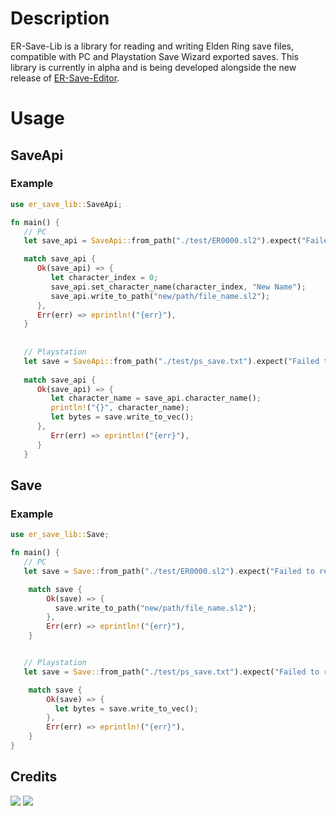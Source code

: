 # Description
ER-Save-Lib is a library for reading and writing Elden Ring save files, compatible with PC and Playstation Save Wizard exported saves. This library is currently in alpha and is being developed alongside the new release of [ER-Save-Editor](https://github.com/ClayAmore/ER-Save-Editor).

# Usage
## SaveApi
### Example
```rust
use er_save_lib::SaveApi;

fn main() {
   // PC
   let save_api = SaveApi::from_path("./test/ER0000.sl2").expect("Failed to read save file!");

   match save_api {
      Ok(save_api) => {
         let character_index = 0;
         save_api.set_character_name(character_index, "New Name");
         save_api.write_to_path("new/path/file_name.sl2");
      },
      Err(err) => eprintln!("{err}"),
   }
   
   
   // Playstation
   let save = SaveApi::from_path("./test/ps_save.txt").expect("Failed to read save file!");
   
   match save_api {
      Ok(save_api) => {
         let character_name = save_api.character_name();
         println!("{}", character_name);
         let bytes = save.write_to_vec();
      },
         Err(err) => eprintln!("{err}"),
      }
   }
```


## Save
### Example
```rust
use er_save_lib::Save;

fn main() {
   // PC
   let save = Save::from_path("./test/ER0000.sl2").expect("Failed to read save file!");

    match save {
        Ok(save) => {
          save.write_to_path("new/path/file_name.sl2");
        },
        Err(err) => eprintln!("{err}"),
    }


   // Playstation
   let save = Save::from_path("./test/ps_save.txt").expect("Failed to read save file!");

    match save {
        Ok(save) => {
          let bytes = save.write_to_vec();
        },
        Err(err) => eprintln!("{err}"),
    }
}
```

## Credits
<a href="https://github.com/vswarte/"><img src="https://github.com/user-attachments/assets/c79f4130-a990-4b50-8131-5fe938b7573f"/></a>
<a href="https://github.com/nordgaren/"><img src="https://github.com/ClayAmore/ER-Save-Editor/assets/131625063/710c9ee6-c3df-4665-be6b-d96bce1ebf46"/>
